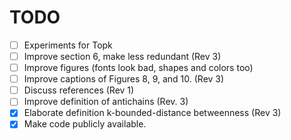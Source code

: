 TODO
====

- [ ] Experiments for Topk
- [ ] Improve section 6, make less redundant (Rev 3)
- [ ] Improve figures (fonts look bad, shapes and colors too)
- [ ] Improve captions of Figures 8, 9, and 10. (Rev 3)
- [ ] Discuss references (Rev 1)
- [ ] Improve definition of antichains (Rev. 3)
- [X] Elaborate definition k-bounded-distance betweenness (Rev 3)
- [X] Make code publicly available.
